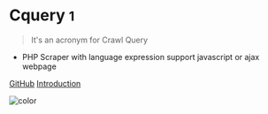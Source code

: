 
# Cquery <small>1</small>

> It's an acronym for Crawl Query

- PHP Scraper with language expression support javascript or ajax webpage

[GitHub](https://github.com/cacing69/cquery)
[Introduction](/introduction.md)

![color](#ffffff)
